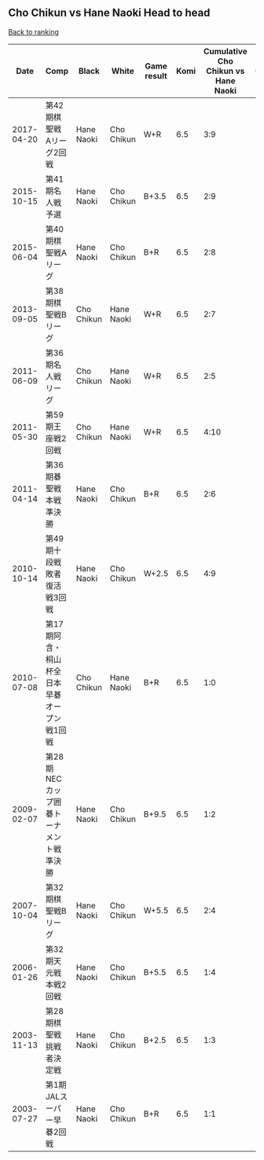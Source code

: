 ## Cho Chikun vs Hane Naoki Head to head

[Back to ranking](../../index.md)




| **Date** | **Comp** | **Black** | **White** | **Game result** | **Komi** | **Cumulative Cho Chikun vs Hane Naoki** | **Cho Chikun streak** | **Hane Naoki streak** | 
| --- | --- | --- | --- | --- | --- | --- | --- | --- |
| 2017-04-20 | 第42期棋聖戦　Aリーグ2回戦 | Hane Naoki | Cho Chikun | W+R | 6.5 | 3:9 | 1 | 0 | 
| 2015-10-15 | 第41期名人戦予選 | Hane Naoki | Cho Chikun | B+3.5 | 6.5 | 2:9 | 0 | 5 | 
| 2015-06-04 | 第40期棋聖戦Aリーグ | Hane Naoki | Cho Chikun | B+R | 6.5 | 2:8 | 0 | 4 | 
| 2013-09-05 | 第38期棋聖戦Bリーグ | Cho Chikun | Hane Naoki | W+R | 6.5 | 2:7 | 0 | 3 | 
| 2011-06-09 | 第36期名人戦リーグ | Cho Chikun | Hane Naoki | W+R | 6.5 | 2:5 | 0 | 1 | 
| 2011-05-30 | 第59期王座戦2回戦 | Cho Chikun | Hane Naoki | W+R | 6.5 | 4:10 | 0 | 1 | 
| 2011-04-14 | 第36期碁聖戦本戦準決勝 | Hane Naoki | Cho Chikun | B+R | 6.5 | 2:6 | 0 | 2 | 
| 2010-10-14 | 第49期十段戦敗者復活戦3回戦 | Hane Naoki | Cho Chikun | W+2.5 | 6.5 | 4:9 | 2 | 0 | 
| 2010-07-08 | 第17期阿含・桐山杯全日本早碁オープン戦1回戦 | Cho Chikun | Hane Naoki | B+R | 6.5 | 1:0 | 1 | 0 | 
| 2009-02-07 | 第28期NECカップ囲碁トーナメント戦準決勝 | Hane Naoki | Cho Chikun | B+9.5 | 6.5 | 1:2 | 0 | 2 | 
| 2007-10-04 | 第32期棋聖戦Bリーグ | Hane Naoki | Cho Chikun | W+5.5 | 6.5 | 2:4 | 1 | 0 | 
| 2006-01-26 | 第32期天元戦本戦2回戦 | Hane Naoki | Cho Chikun | B+5.5 | 6.5 | 1:4 | 0 | 4 | 
| 2003-11-13 | 第28期棋聖戦挑戦者決定戦 | Hane Naoki | Cho Chikun | B+2.5 | 6.5 | 1:3 | 0 | 3 | 
| 2003-07-27 | 第1期JALスーパー早碁2回戦 | Hane Naoki | Cho Chikun | B+R | 6.5 | 1:1 | 0 | 1 |




